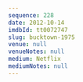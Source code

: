 ```yaml
---
sequence: 228
date: 2012-10-14
imdbId: tt0072747
slug: bucktown-1975
venue: null
venueNotes: null
medium: Netflix
mediumNotes: null
---
```

